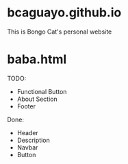 # bcaguayo.github.io
This is Bongo Cat's personal website


# baba.html

TODO:
- Functional Button
- About Section
- Footer

Done: 
- Header
- Description
- Navbar
- Button
